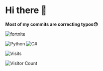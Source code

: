 # Hi there 👋
**Most of my commits are correcting typos😓**


![fortnite](https://github.com/user-attachments/assets/b3f0d5b0-f8f3-41cc-88ba-eaa90930eecc)



<img alt="Python" src="https://img.shields.io/badge/python-3670A0?style=flat&logo=python&logoColor=ffdd54">
<img alt="C#" src="https://img.shields.io/badge/C%23-239120.svg?logo=c-sharp&logoColor=ffdd54">

![Visits](https://komarev.com/ghpvc/?username=mirbyte&color=22a153&style=flat&abbreviated=true&label=PROFILE+VIEWS++)
<!--blue 5757ff-->


![Visitor Count](https://hit.yhype.me/github/profile?account_id=83219244)
